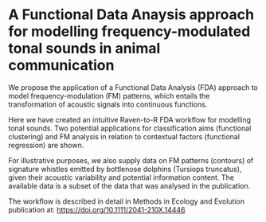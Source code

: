 # A Functional Data Anaysis approach for modelling frequency-modulated tonal sounds in animal communication
We propose the application of a Functional Data Analysis (FDA) approach to model frequency-modulation (FM) patterns, which entails the transformation of acoustic signals into continuous functions. 

Here we have created an intuitive Raven-to-R FDA workflow for modelling tonal sounds. Two potential applications for classification aims (functional clustering) and FM analysis in 
relation to contextual factors (functional regression) are shown. 

For illustrative purposes, we also supply data on FM patterns (contours) of signature whistles emitted by bottlenose dolphins (Tursiops truncatus), 
given their acoustic variability and potential information content. The available data is a subset of the data that was analysed in the publication.

The workflow is described in detail in Methods in Ecology and Evolution publication at: https://doi.org/10.1111/2041-210X.14446




